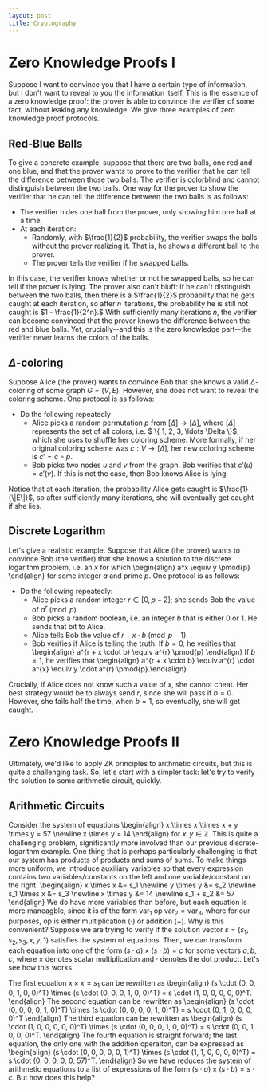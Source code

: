 ```yaml
---
layout: post
title: Cryptography
---
```


# Zero Knowledge Proofs I
Suppose I want to convince you that I have a certain type of information, but I don't want to reveal to you the information itself. This is the essence of a zero knowledge proof: the prover is able to convince the verifier of some fact, without leaking any knowledge. We give three examples of zero knowledge proof protocols.
## Red-Blue Balls
To give a concrete example, suppose that there are two balls, one red and one blue, and that the prover wants to prove to the verifier that he can tell the difference between those two balls. The verifier is colorblind and cannot distinguish between the two balls. One way for the prover to show the verifier that he can tell the difference between the two balls is as follows:
- The verifier hides one ball from the prover, only showing him one ball at a time.
- At each iteration:
    - Randomly, with $\frac{1}{2}$ probability, the verifier swaps the balls without the prover realizing it. That is, he shows a different ball to the prover. 
    - The prover tells the verifier if he swapped balls.

In this case, the verifier knows whether or not he swapped balls, so he can tell if the prover is lying. The prover also can't bluff: if he can't distinguish between the two balls, then there is a $\frac{1}{2}$ probability that he gets caught at each iteration, so after $n$ iterations, the probability he is still not caught is $1 - \frac{1}{2^n}.$ With sufficiently many iterations $n$, the verifier can become convinced that the prover knows the difference between the red and blue balls. Yet, crucially--and this is the zero knowledge part--the verifier never learns the colors of the balls.
## $\Delta$-coloring
Suppose Alice (the prover) wants to convince Bob that she knows a valid $\Delta$-coloring of some graph $G = (V, E)$. However, she does not want to reveal the coloring scheme. One protocol is as follows:
- Do the following repeatedly
    - Alice picks a random permutation $p$ from $[\Delta] \to [\Delta]$, where $[\Delta]$ represents the set of all colors, i.e. $ \\{ 1, 2, 3, \ldots \Delta \\}$, which she uses to shuffle her coloring scheme. More formally, if her original coloring scheme was $c: V \to [\Delta]$, her new coloring scheme is $c' = c \circ p$.
    - Bob picks two nodes $u$ and $v$ from the graph. Bob verifies that $c'(u) = c'(v)$. If this is not the case, then Bob knows Alice is lying.

Notice that at each iteration, the probability Alice gets caught is $\frac{1}{\|E\|}$, so after sufficiently many iterations, she will eventually get caught if she lies.

## Discrete Logarithm
Let's give a realistic example. Suppose that Alice (the prover) wants to convince Bob (the verifier) that she knows a solution to the discrete logarithm problem, i.e. an $x$ for which
\begin{align}
    a^x \equiv y \pmod{p}
\end{align}
for some integer $a$ and prime $p$. One protocol is as follows:
- Do the following repeatedly:
    - Alice picks a random integer $r \in [0, p - 2]$; she sends Bob the value of $a^r \pmod{p}.$
    - Bob picks a random boolean, i.e. an integer $b$ that is either $0$ or $1$. He sends that bit to Alice.
    - Alice tells Bob the value of $r + x \cdot b\pmod{p - 1}.$
    - Bob verifies if Alice is telling the truth. If $b = 0$, he verifies that
    \begin{align}
    a^{r + x \cdot b} \equiv a^{r} \pmod{p}
    \end{align} 
    If $b = 1$, he verifies that
    \begin{align}
    a^{r + x \cdot b} \equiv a^{r} \cdot a^{x}  \equiv y \cdot a^{r} \pmod{p}.\end{align}

Crucially, if Alice does not know such a value of $x$, she cannot cheat. Her best strategy would be to always send $r$, since she will pass if $b = 0$. However, she fails half the time, when $b = 1$, so eventually, she will get caught.
# Zero Knowledge Proofs II
Ultimately, we'd like to apply ZK principles to arithmetic circuits, but this is quite a challenging task. So, let's start with a simpler task: let's try to verify the solution to some arithmetic circuit, quickly.
## Arithmetic Circuits
Consider the system of equations
\begin{align}
    x \times x \times x + y \times y = 57 \newline
    x \times y = 14
\end{align}
for $x, y \in \mathbb{Z}$. This is quite a challenging problem, significantly more involved than our previous discrete-logarithm example. One thing that is perhaps particularly challenging is that our system has products of products and sums of sums. To make things more uniform, we introduce auxiliary variables so that every expression contains two variables/constants on the left and one variable/constant on the right.
\begin{align}
    x \times x &= s_1 \newline
    y \times y &= s_2 \newline
    s_1 \times x &= s_3 \newline
    x \times y &= 14 \newline
    s_1 + s_2 &= 57
\end{align}
We do have more variables than before, but each equation is more maneagble, since it is of the form $\text{var}_1 \text{ op } \text{var}_2 = \text{var}_3$, where for our purposes, $\text{ op }$ is either multiplication ($\cdot$) or addition ($+$). Why is this convenient? Suppose we are trying to verify if the solution vector $s = (s_1, s_2, s_3, x, y, 1)$ satisfies the system of equations. Then, we can transform each equation into one of the form $(s \cdot a) \times (s \cdot b) = c$ for some vectors $a, b, c$, where $\times$ denotes scalar multiplication and $\cdot$ denotes the dot product. Let's see how this works.

The first equation $x \times x = s_1$ can be rewritten as 
\begin{align}
(s \cdot (0, 0, 0, 1, 0, 0)^T) \times (s \cdot  (0, 0, 0, 1, 0, 0)^T) = s \cdot (1, 0, 0, 0, 0, 0)^T.
\end{align}
The second equation can be rewritten as 
\begin{align}
(s \cdot (0, 0, 0, 0, 1, 0)^T) \times (s \cdot  (0, 0, 0, 0, 1, 0)^T) = s \cdot (0, 1, 0, 0, 0, 0)^T
\end{align}
The third equation can be rewritten as 
\begin{align}
(s \cdot (1, 0, 0, 0, 0, 0)^T) \times (s \cdot  (0, 0, 0, 1, 0, 0)^T) = s \cdot (0, 0, 1, 0, 0, 0)^T.
\end{align}
The fourth equation is straight forward; the last equation, the only one with the addition operaiton, can be expressed as
\begin{align}
(s \cdot (0, 0, 0, 0, 0, 1)^T) \times (s \cdot  (1, 1, 0, 0, 0, 0)^T) = s \cdot (0, 0, 0, 0, 0, 57)^T.
\end{align}
So we have reduces the system of arithmetic equations to a list of expressions of the form $(s \cdot a) \times (s \cdot b) = s \cdot c$. But how does this help?